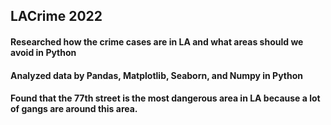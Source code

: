 ## LACrime 2022

#### Researched how the crime cases are in LA and what areas should we avoid in Python

#### Analyzed data by Pandas, Matplotlib, Seaborn, and Numpy in Python

#### Found that the 77th street is the most dangerous area in LA because a lot of gangs are around this area.

